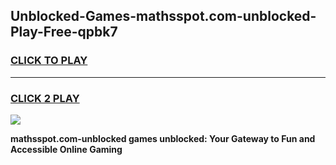 
## Unblocked-Games-mathsspot.com-unblocked-Play-Free-qpbk7
<h3>
<a href="https://premium76.site?title=mathsspot.com-unblocked&ref=12A">CLICK TO PLAY</a></h3>
<hr>

<h3>
<a href="https://premium76.site?title=mathsspot.com-unblocked&ref=12A">CLICK 2 PLAY</a>
  
</h3>

<a href="https://premium76.site?title=mathsspot.com-unblocked&ref=12A"><img src="https://clearcache.store/games.png"></a>


**mathsspot.com-unblocked games unblocked: Your Gateway to Fun and Accessible Online Gaming**
